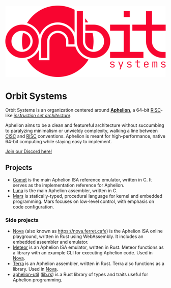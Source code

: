 ![Orbit Systems logo.](orbitsystems.png)

# Orbit Systems

Orbit Systems is an organization centered around [**Aphelion**][Aphelion], a 64-bit [RISC][RISC]-like [*instruction set architecture*][ISA].

Aphelion aims to be a clean and featureful architecture without succumbing to paralyzing minimalism or unwieldy complexity, walking a line between [CISC][CISC] and [RISC][RISC] conventions. Aphelion is meant for high-performance, native 64-bit computing while staying easy to implement.

[Join our Discord here!](https://discord.gg/PzShtqpMKA)

## Projects

- [Comet][Comet] is the main Aphelion ISA reference emulator, written in C. It serves as the implementation reference for Aphelion.
- [Luna][Luna] is the main Aphelion assembler, written in C.
- [Mars][Mars] is statically-typed, procedural language for kernel and embedded programming. Mars focuses on low-level control, with emphasis on code configuration.

### Side projects

- [Nova][Nova] (also known as <https://nova.ferret.cafe>) is the Aphelion ISA online playground, written in Rust using WebAssembly. It includes an embedded assembler and emulator.
- [Meteor][Meteor] is an Aphelion ISA emulator, written in Rust. Meteor functions as a library with an example CLI for executing Aphelion code. Used in [Nova][Nova].
- [Terra][Terra] is an Aphelion assembler, written in Rust. Terra also functions as a library. Used in [Nova][Nova].
- [aphelion-util][util] ([lib.rs](https://lib.rs/crates/aphelion-util)) is a Rust library of types and traits useful for Aphelion programming.


[Aphelion]: https://github.com/orbit-systems/aphelion
[Comet]: https://github.com/orbit-systems/comet
[Luna]: https://github.com/orbit-systems/luna
[Mars]: https://github.com/orbit-systems/mars
[Nova]: https://github.com/orbit-systems/nova
[Meteor]: https://github.com/orbit-systems/meteor
[Terra]: https://github.com/orbit-systems/terra
[util]: https://github.com/orbit-systems/aphelion-util
[RISC]: https://en.wikipedia.org/wiki/Reduced_instruction_set_computer
[CISC]: https://en.wikipedia.org/wiki/Complex_instruction_set_computer
[ISA]: https://en.wikipedia.org/wiki/Instruction_set_architecture
